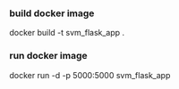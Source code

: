 ### build docker image
docker build -t svm_flask_app .

### run docker image
docker run -d -p 5000:5000 svm_flask_app
